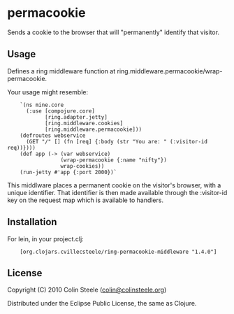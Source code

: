 # permacookie

Sends a cookie to the browser that will "permanently" identify that
visitor.

## Usage

Defines a ring middleware function at
ring.middleware.permacookie/wrap-permacookie.

Your usage might resemble:

        `(ns mine.core
          (:use [compojure.core]
                [ring.adapter.jetty]
                [ring.middleware.cookies]
                [ring.middleware.permacookie]))
        (defroutes webservice
          (GET "/" [] (fn [req] {:body (str "You are: " (:visitor-id req))})))
        (def app (-> (var webservice)
                     (wrap-permacookie {:name "nifty"})
                     wrap-cookies))
        (run-jetty #'app {:port 2000})`

This middlware places a permanent cookie on the visitor's browser,
with a unique identifier.  That identifier is then made available
through the :visitor-id key on the request map which is available to
handlers.

## Installation

For lein, in your project.clj:

        [org.clojars.cvillecsteele/ring-permacookie-middleware "1.4.0"]

## License

Copyright (C) 2010 Colin Steele (colin@colinsteele.org)

Distributed under the Eclipse Public License, the same as Clojure.
